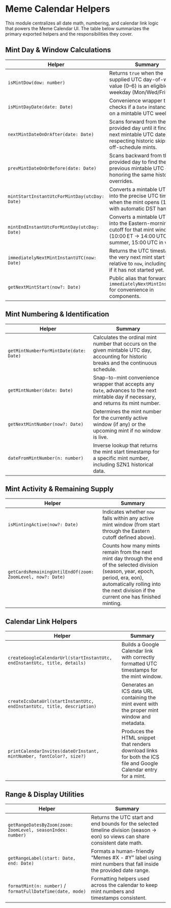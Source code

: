 # Meme Calendar Helpers

This module centralizes all date math, numbering, and calendar link logic that powers the Meme Calendar UI. The table below summarizes the primary exported helpers and the responsibilities they cover.

## Mint Day & Window Calculations

| Helper                                        | Summary                                                                                                                                 |
| --------------------------------------------- | --------------------------------------------------------------------------------------------------------------------------------------- |
| `isMintDow(dow: number)`                      | Returns `true` when the supplied UTC day-of-week value (0–6) is an eligible mint weekday (Mon/Wed/Fri).                                 |
| `isMintDayDate(date: Date)`                   | Convenience wrapper that checks if a `Date` instance falls on a mintable UTC weekday.                                                   |
| `nextMintDateOnOrAfter(date: Date)`           | Scans forward from the provided day until it finds the next mintable UTC date, respecting historic skips and off-schedule mints.        |
| `prevMintDateOnOrBefore(date: Date)`          | Scans backward from the provided day to find the previous mintable UTC date, honoring the same historic overrides.                      |
| `mintStartInstantUtcForMintDay(utcDay: Date)` | Converts a mintable UTC day into the precise UTC timestamp when the mint opens (10:40 ET with automatic DST handling).                  |
| `mintEndInstantUtcForMintDay(utcDay: Date)`   | Converts a mintable UTC day into the Eastern-morning cutoff for that mint window (10:00 ET → 14:00 UTC in summer, 15:00 UTC in winter). |
| `immediatelyNextMintInstantUTC(now: Date)`    | Returns the UTC timestamp for the very next mint start instant relative to `now`, including today if it has not started yet.            |
| `getNextMintStart(now?: Date)`                | Public alias that forwards to `immediatelyNextMintInstantUTC` for convenience in components.                                            |

## Mint Numbering & Identification

| Helper                                 | Summary                                                                                                                                   |
| -------------------------------------- | ----------------------------------------------------------------------------------------------------------------------------------------- |
| `getMintNumberForMintDate(date: Date)` | Calculates the ordinal mint number that occurs on the given mintable UTC day, accounting for historic breaks and the continuous schedule. |
| `getMintNumber(date: Date)`            | Snap-to-mint convenience wrapper that accepts any `Date`, advances to the next mintable day if necessary, and returns its mint number.    |
| `getNextMintNumber(now?: Date)`        | Determines the mint number for the currently active window (if any) or the upcoming mint if no window is live.                            |
| `dateFromMintNumber(n: number)`        | Inverse lookup that returns the mint start timestamp for a specific mint number, including SZN1 historical data.                          |

## Mint Activity & Remaining Supply

| Helper                                                     | Summary                                                                                                                                                                                                                     |
| ---------------------------------------------------------- | --------------------------------------------------------------------------------------------------------------------------------------------------------------------------------------------------------------------------- |
| `isMintingActive(now?: Date)`                              | Indicates whether `now` falls within any active mint window (from start through the Eastern cutoff defined above).                                                                                                          |
| `getCardsRemainingUntilEndOf(zoom: ZoomLevel, now?: Date)` | Counts how many mints remain from the next mint day through the end of the selected division (season, year, epoch, period, era, eon), automatically rolling into the next division if the current one has finished minting. |

## Calendar Link Helpers

| Helper                                                                    | Summary                                                                                                           |
| ------------------------------------------------------------------------- | ----------------------------------------------------------------------------------------------------------------- |
| `createGoogleCalendarUrl(startInstantUtc, endInstantUtc, title, details)` | Builds a Google Calendar link with correctly formatted UTC timestamps for the mint window.                        |
| `createIcsDataUrl(startInstantUtc, endInstantUtc, title, description)`    | Generates an ICS data URL containing the mint event with the proper mint window and metadata.                     |
| `printCalendarInvites(dateOrInstant, mintNumber, fontColor?, size?)`      | Produces the HTML snippet that renders download links for both the ICS file and Google Calendar entry for a mint. |

## Range & Display Utilities

| Helper                                                      | Summary                                                                                                                         |
| ----------------------------------------------------------- | ------------------------------------------------------------------------------------------------------------------------------- |
| `getRangeDatesByZoom(zoom: ZoomLevel, seasonIndex: number)` | Returns the UTC start and end bounds for the selected timeline division (season → eon) so views can share consistent date math. |
| `getRangeLabel(start: Date, end: Date)`                     | Formats a human-friendly “Memes #X - #Y” label using mint numbers that fall inside the provided date range.                     |
| `formatMint(n: number)` / `formatFullDateTime(date, mode)`  | Formatting helpers used across the calendar to keep mint numbers and timestamps consistent.                                     |
